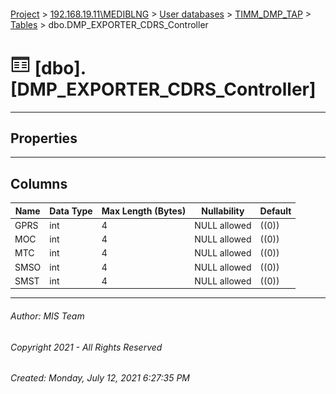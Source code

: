 #### 

[Project](../../../../index.md) > [192.168.19.11\\MEDIBLNG](../../../index.md) > [User databases](../../index.md) > [TIMM_DMP_TAP](../index.md) > [Tables](Tables.md) > dbo.DMP_EXPORTER_CDRS_Controller

# ![Tables](../../../../Images/Table32.png) [dbo].[DMP_EXPORTER_CDRS_Controller]

---

## <a name="#properties"></a>Properties



---

## <a name="#columns"></a>Columns

| Name | Data Type | Max Length (Bytes) | Nullability | Default |
|---|---|---|---|---|
| GPRS | int | 4 | NULL allowed | ((0)) |
| MOC | int | 4 | NULL allowed | ((0)) |
| MTC | int | 4 | NULL allowed | ((0)) |
| SMSO | int | 4 | NULL allowed | ((0)) |
| SMST | int | 4 | NULL allowed | ((0)) |


---

###### Author:  MIS Team

###### Copyright 2021 - All Rights Reserved

###### Created: Monday, July 12, 2021 6:27:35 PM


